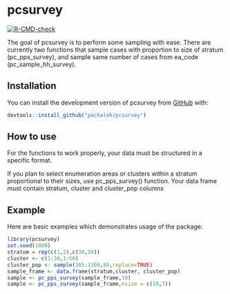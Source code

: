 
<!-- README.md is generated from README.Rmd. Please edit that file -->

# pcsurvey

<!-- badges: start -->

[![R-CMD-check](https://github.com/pachaloh/pcsurvey/actions/workflows/R-CMD-check.yaml/badge.svg)](https://github.com/pachaloh/pcsurvey/actions/workflows/R-CMD-check.yaml)
<!-- badges: end -->

The goal of pcsurvey is to perform some sampling with ease. There are
currently two functions that sample cases with proportion to size of
stratum (pc_pps_survey), and sample same number of cases from ea_code
(pc_sample_hh_survey).

## Installation

You can install the development version of pcsurvey from
[GitHub](https://github.com/) with:

``` r
devtools::install_github("pachaloh/pcsurvey")
```

## How to use

For the functions to work properly, your data must be structured in a
specific format.

If you plan to select enumeration areas or clusters within a stratum
proportional to their sizes, use pc_pps_survey() function. Your data
frame must contain stratum, cluster and cluster_pop columns

## Example

Here are basic examples which demonstrates usage of the package:

``` r
library(pcsurvey)
set.seed(1000)
stratum = rep(c(1,2),c(30,50))
cluster <- c(1:30,1:50)
cluster_pop <- sample(365:1309,80,replace=TRUE)
sample_frame <- data.frame(stratum,cluster, cluster_pop)
sample <- pc_pps_survey(sample_frame,10)
sample <- pc_pps_survey(sample_frame,nsize = c(10,7))
```
